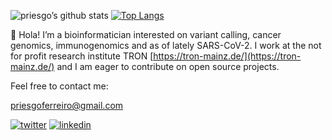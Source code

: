 ![priesgo’s github
stats](https://github-readme-stats.vercel.app/api?username=priesgo&show_icons=true) [![Top Langs](https://github-readme-stats.vercel.app/api/top-langs/?username=priesgo&hide=html,jupyter%20notebook,javascript&layout=compact&langs_count=10)](https://github.com/priesgo/github-readme-stats)

👋 Hola\! I’m a bioinformatician interested on variant calling, cancer genomics, immunogenomics and as of lately SARS-CoV-2. I work at the not for profit research institute TRON [https://tron-mainz.de/](https://tron-mainz.de/) and I am eager to contribute on open source projects.


Feel free to contact me:

[priesgoferreiro@gmail.com](mailto:priesgoferreiro@gmail.com)

[![twitter](https://img.shields.io/badge/priesgof-twitter-blue)](https://twitter.com/priesgof) 
[![linkedin](https://img.shields.io/badge/priesgof-LinkedIn-green)](https://www.linkedin.com/in/pablo-riesgo-ferreiro/) 
